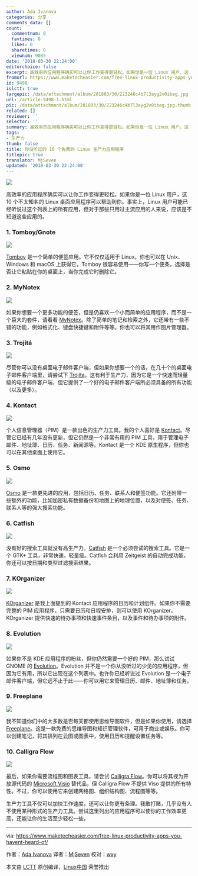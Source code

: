 ```yaml
---
author: Ada Ivanova
categories: 分享
comments_data: []
count:
  commentnum: 0
  favtimes: 0
  likes: 0
  sharetimes: 0
  viewnum: 9085
date: '2018-03-30 22:24:00'
editorchoice: false
excerpt: 高效率的应用程序确实可以让你工作变得更轻松。如果你是一位 Linux 用户，这 10 个不太知名的 Linux 桌面应用程序可以帮助到你。
fromurl: https://www.maketecheasier.com/free-linux-productivity-apps-you-havent-heard-of/
id: 9498
islctt: true
largepic: /data/attachment/album/201803/30/223246c4b7l3ayg2v0ibeg.jpg
url: /article-9498-1.html
pic: /data/attachment/album/201803/30/223246c4b7l3ayg2v0ibeg.jpg.thumb.jpg
related: []
reviewer: ''
selector: ''
summary: 高效率的应用程序确实可以让你工作变得更轻松。如果你是一位 Linux 用户，这 10 个不太知名的 Linux 桌面应用程序可以帮助到你。
tags:
- 生产力
thumb: false
title: 你没听过的 10 个免费的 Linux 生产力应用程序
titlepic: true
translator: MjSeven
updated: '2018-03-30 22:24:00'
---
```


![](/data/attachment/album/201803/30/223246c4b7l3ayg2v0ibeg.jpg)


高效率的应用程序确实可以让你工作变得更轻松。如果你是一位 Linux 用户，这 10 个不太知名的 Linux 桌面应用程序可以帮助到你。事实上，Linux 用户可能已经听说过这个列表上的所有应用，但对于那些只用过主流应用的人来说，应该是不知道这些应用的。


### 1. Tomboy/Gnote


![](/data/attachment/album/201803/30/223308jfz5aqzvz441ajzq.png)


[Tomboy](https://wiki.gnome.org/Apps/Tomboy) 是一个简单的便签应用。它不仅仅适用于 Linux，你也可以在 Unix、Windows 和 macOS 上获得它。Tomboy 很容易使用——你写一个便条，选择是否让它粘贴在你的桌面上，当你完成它时删除它。


### 2. MyNotex


![](/data/attachment/album/201803/30/223334shhh8hmsthzxtk99.jpg)


如果你想要一个更多功能的便签，但是仍喜欢一个小而简单的应用程序，而不是一个巨大的套件，请看看 [MyNotex](https://sites.google.com/site/mynotex/)。除了简单的笔记和检索之外，它还带有一些不错的功能，例如格式化、键盘快捷键和附件等等。你也可以将其用作图片管理器。


### 3. Trojitá


![](/data/attachment/album/201803/30/223353f628ekwgrx8gg2x5.jpg)


尽管你可以没有桌面电子邮件客户端，但如果你想要一个的话，在几十个的桌面电子邮件客户端里，请尝试下 [Trojita](http://trojita.flaska.net/)。这有利于生产力，因为它是一个快速而轻量级的电子邮件客户端，但它提供了一个好的电子邮件客户端所必须具备的所有功能（以及更多）。


### 4. Kontact


![](/data/attachment/album/201803/30/223411ycmfocctczmep0m1.jpg)


个人信息管理器（PIM）是一款出色的生产力工具。我的个人喜好是 [Kontact](https://userbase.kde.org/Kontact)。尽管它已经有几年没有更新，但它仍然是一个非常有用的 PIM 工具，用于管理电子邮件、地址簿、日历、任务、新闻源等。Kontact 是一个 KDE 原生程序，但你也可以在其他桌面上使用它。


### 5. Osmo


![](/data/attachment/album/201803/30/223428orripi0oo1zwdt0x.jpg)


[Osmo](http://clayo.org/osmo/) 是一款更先进的应用，包括日历、任务、联系人和便签功能。它还附带一些额外的功能，比如加密私有数据备份和地图上的地理位置，以及对便签、任务、联系人等的强大搜索功能。


### 6. Catfish


![](/data/attachment/album/201803/30/223447svri4d0xkkd577l7.png)


没有好的搜索工具就没有高生产力。[Catfish](http://www.twotoasts.de/index.php/catfish/) 是一个必须尝试的搜索工具。它是一个 GTK+ 工具，非常快速，轻量级。Catfish 会利用 Zeitgeist 的自动完成功能，你还可以按日期和类型过滤搜索结果。


### 7. KOrganizer


![](/data/attachment/album/201803/30/223502uk5z8qrkzi4esqz5.jpg)


[KOrganizer](https://userbase.kde.org/KOrganizer) 是我上面提到的 Kontact 应用程序的日历和计划组件。如果你不需要完整的 PIM 应用程序，只需要日历和日程安排，则可以使用 KOrganizer。KOrganizer 提供快速的待办事项和快速事件条目，以及事件和待办事项的附件。


### 8. Evolution


![](/data/attachment/album/201803/30/223516fi5vcocn543cgnqc.jpg)


如果你不是 KDE 应用程序的粉丝，但你仍然需要一个好的 PIM，那么试试 GNOME 的 [Evolution](https://help.gnome.org/users/evolution/3.22/intro-main-window.html.en)。Evolution 并不是一个你从没听过的少见的应用程序，但因为它有用，所以它出现在这个列表中。也许你已经听说过 Evolution 是一个电子邮件客户端，但它远不止于此——你可以用它来管理日历、邮件、地址簿和任务。


### 9. Freeplane


![](/data/attachment/album/201803/30/223536zxi2ce4ueedwm5i8.jpg)


我不知道你们中的大多数是否每天都使用思维导图软件，但是如果你使用，请选择 [Freeplane](https://www.freeplane.org/wiki/index.php/Home)。这是一款免费的思维导图和知识管理软件，可用于商业或娱乐。你可以创建笔记，将其排列在云图或图表中，使用日历和提醒设置任务等。


### 10. Calligra Flow


![](/data/attachment/album/201803/30/223553jgg7ecphpshgcgeg.jpg)


最后，如果你需要流程图和图表工具，请尝试 [Calligra Flow](https://www.calligra.org/flow/)。你可以将其视为开放源代码的 [Microsoft Visio](https://www.maketecheasier.com/5-best-free-alternatives-to-microsoft-visio/) 替代品，但 Calligra Flow 不提供 Viso 提供的所有特性。不过，你可以使用它来创建网络图、组织结构图、流程图等等。


生产力工具不仅可以加快工作速度，还可以让你更有条理。我敢打赌，几乎没有人不使用某种形式的生产力工具。尝试这里列出的应用程序可以使你的工作效率更高，还能让你的生活至少轻松一些。




---


via: <https://www.maketecheasier.com/free-linux-productivity-apps-you-havent-heard-of/>


作者：[Ada Ivanova](https://www.maketecheasier.com/author/adaivanoff/) 译者：[MjSeven](https://github.com/MjSeven) 校对：[wxy](https://github.com/wxy)


本文由 [LCTT](https://github.com/LCTT/TranslateProject) 原创编译，[Linux中国](https://linux.cn/) 荣誉推出